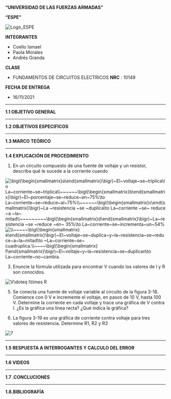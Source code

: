 **“UNIVERSIDAD DE LAS FUERZAS ARMADAS”**

**“ESPE”**

![Logo_ESPE](https://user-images.githubusercontent.com/93800511/140828546-04ee2765-180c-4e68-84cf-8bca73c21c5f.png)

**INTEGRANTES**
* Coello Ismael 
* Paola Morales 
* Andrés Granda
 
**CLASE**
* FUNDAMENTOS DE CIRCUITOS ELECTRICOS **NRC** : 10149

**FECHA DE ENTREGA**
* 16/11/2021
--------------------------------------------------------------------------------------------------------------------------------------------------------------------------------

**1.1 OBJETIVO GENERAL**

--------------------------------------------------------------------------------------------------------------------------------------------------------------------------------


**1.2 OBJETIVOS ESPECIFICOS**

--------------------------------------------------------------------------------------------------------------------------------------------------------------------------------


**1.3 MARCO TEÓRICO**

--------------------------------------------------------------------------------------------------------------------------------------------------------------------------------


**1.4 EXPLICACIÓN DE PROCEDIMIENTO**
1. En un circuito compuesto de una fuente de voltaje y un resistor, describa qué le sucede a la corriente
cuando

<img src="https://latex.codecogs.com/svg.image?\bigl(\begin{smallmatrix}a\end{smallmatrix}\bigr)~El~voltaje~se~triplica\to&space;La~corriente~se~triplica\\~~~~~~\bigl(\begin{smallmatrix}b\end{smallmatrix}\bigr)~El~porcentaje~se~reduce~en~75%\to&space;La~corriente~se~reduce~al~75%\\~~~~~~\bigl(\begin{smallmatrix}c\end{smallmatrix}\bigr)~La&space;~resistencia&space;~se&space;~duplica\to&space;La~corriente&space;~se~&space;reduce&space;~a&space;~la~&space;mitad\\~~~~~~~~~\bigl(\begin{smallmatrix}d\end{smallmatrix}\bigr)~La~resistencia&space;~se&space;~reduce&space;~en~&space;35%\to&space;La~corriente~se~incrementa~un~54%" title="\bigl(\begin{smallmatrix}a\end{smallmatrix}\bigr)~El~voltaje~se~triplica\to La~corriente~se~triplica\\~~~~~~\bigl(\begin{smallmatrix}b\end{smallmatrix}\bigr)~El~porcentaje~se~reduce~en~75%\to La~corriente~se~reduce~al~75%\\~~~~~~\bigl(\begin{smallmatrix}c\end{smallmatrix}\bigr)~La ~resistencia ~se ~duplica\to La~corriente ~se~ reduce ~a ~la~ mitad\\~~~~~~~~~\bigl(\begin{smallmatrix}d\end{smallmatrix}\bigr)~La~resistencia ~se ~reduce ~en~ 35%\to La~corriente~se~incrementa~un~54%" /><img src="https://latex.codecogs.com/svg.image?\\~~~~~\bigl(\begin{smallmatrix}&space;e\end{smallmatrix}\bigr)~El~voltaje~se~duplica~y~la~resistencia~se~reduce~a~la~mitad\to&space;~La~corriente~se~&space;cuadruplica.\\~~~~\bigl(\begin{smallmatrix}&space;f\end{smallmatrix}\bigr)~El~voltaje~y~la~resistencia~se~duplican\to&space;La~corriente~no~cambia." title="\\~~~~~\bigl(\begin{smallmatrix} e\end{smallmatrix}\bigr)~El~voltaje~se~duplica~y~la~resistencia~se~reduce~a~la~mitad\to ~La~corriente~se~ cuadruplica.\\~~~~\bigl(\begin{smallmatrix} f\end{smallmatrix}\bigr)~El~voltaje~y~la~resistencia~se~duplican\to La~corriente~no~cambia." />


3. Enuncie la fórmula utilizada para encontrar V cuando los valores de I y R son conocidos.

<img src="https://latex.codecogs.com/svg.image?V\doteq&space;I\times&space;R" title="V\doteq I\times R" />

5. Se conecta una fuente de voltaje variable al circuito de la figura 3-18. Comience con 0 V e incremente
el voltaje, en pasos de 10 V, hasta 100 V. Determine la corriente en cada voltaje y trace una gráfica de
V contra I. ¿Es la gráfica una línea recta? ¿Qué indica la gráfica?

7. La figura 3-19 es una gráfica de corriente contra voltaje para tres valores de resistencia. Determine R1,
R2 y R3

![7](https://user-images.githubusercontent.com/93835587/141879123-6f56540b-a053-40ea-895f-935e07c855cc.jpg)

--------------------------------------------------------------------------------------------------------------------------------------------------------------------------------


**1.5 RESPUESTA A INTERROGANTES Y CALCULO DEL ERROR**

--------------------------------------------------------------------------------------------------------------------------------------------------------------------------------


**1.6 VIDEOS**

--------------------------------------------------------------------------------------------------------------------------------------------------------------------------------


**1.7 .CONCLUCIONES**

--------------------------------------------------------------------------------------------------------------------------------------------------------------------------------


**1.8.BIBLIOGRAFÍA**

